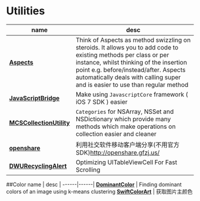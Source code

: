 # Utilities

 name | desc |
------|------|
**[Aspects](https://github.com/steipete/Aspects)** | Think of Aspects as method swizzling on steroids. It allows you to add code to existing methods per class or per instance, whilst thinking of the insertion point e.g. before/instead/after. Aspects automatically deals with calling super and is easier to use than regular method
**[JavaScriptBridge](https://github.com/kishikawakatsumi/JavaScriptBridge)** | Make using `JavascriptCore` framework ( iOS 7 SDK ) easier
**[MCSCollectionUtility](https://github.com/macoscope/MCSCollectionUtility)** | `Categories` for NSArray, NSSet and NSDictionary which provide many methods which make operations on collection easier and cleaner
**[openshare](https://github.com/100apps/openshare)**|利用社交软件移动客户端分享(不用官方SDK)<http://openshare.gfzj.us/>
**[DWURecyclingAlert](https://github.com/diwu/DWURecyclingAlert)** | Optimizing UITableViewCell For Fast Scrolling

##Color
 name | desc |
------|------|
**[DominantColor](https://github.com/indragiek/DominantColor)** | Finding dominant colors of an image using k-means clustering
**[SwiftColorArt](https://github.com/Jan0707/SwiftColorArt)** | 获取图片主颜色

